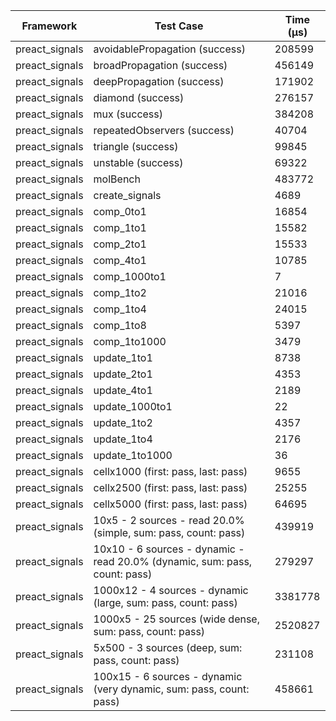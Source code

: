 | Framework | Test Case | Time (μs) |
| --- | --- | --- |
| preact_signals | avoidablePropagation (success) | 208599 |
| preact_signals | broadPropagation (success) | 456149 |
| preact_signals | deepPropagation (success) | 171902 |
| preact_signals | diamond (success) | 276157 |
| preact_signals | mux (success) | 384208 |
| preact_signals | repeatedObservers (success) | 40704 |
| preact_signals | triangle (success) | 99845 |
| preact_signals | unstable (success) | 69322 |
| preact_signals | molBench | 483772 |
| preact_signals | create_signals | 4689 |
| preact_signals | comp_0to1 | 16854 |
| preact_signals | comp_1to1 | 15582 |
| preact_signals | comp_2to1 | 15533 |
| preact_signals | comp_4to1 | 10785 |
| preact_signals | comp_1000to1 | 7 |
| preact_signals | comp_1to2 | 21016 |
| preact_signals | comp_1to4 | 24015 |
| preact_signals | comp_1to8 | 5397 |
| preact_signals | comp_1to1000 | 3479 |
| preact_signals | update_1to1 | 8738 |
| preact_signals | update_2to1 | 4353 |
| preact_signals | update_4to1 | 2189 |
| preact_signals | update_1000to1 | 22 |
| preact_signals | update_1to2 | 4357 |
| preact_signals | update_1to4 | 2176 |
| preact_signals | update_1to1000 | 36 |
| preact_signals | cellx1000 (first: pass, last: pass) | 9655 |
| preact_signals | cellx2500 (first: pass, last: pass) | 25255 |
| preact_signals | cellx5000 (first: pass, last: pass) | 64695 |
| preact_signals | 10x5 - 2 sources - read 20.0% (simple, sum: pass, count: pass) | 439919 |
| preact_signals | 10x10 - 6 sources - dynamic - read 20.0% (dynamic, sum: pass, count: pass) | 279297 |
| preact_signals | 1000x12 - 4 sources - dynamic (large, sum: pass, count: pass) | 3381778 |
| preact_signals | 1000x5 - 25 sources (wide dense, sum: pass, count: pass) | 2520827 |
| preact_signals | 5x500 - 3 sources (deep, sum: pass, count: pass) | 231108 |
| preact_signals | 100x15 - 6 sources - dynamic (very dynamic, sum: pass, count: pass) | 458661 |

